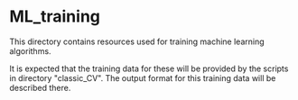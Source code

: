 # ML_training

This directory contains resources used for training machine learning algorithms.

It is expected that the training data for these will be provided by the scripts in directory "classic_CV". The output format for this training data will be described there.